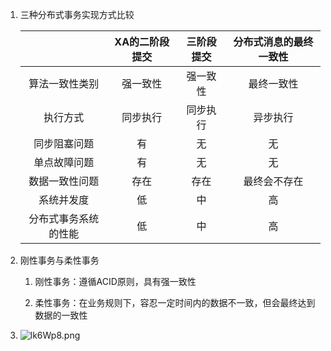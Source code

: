 1. 三种分布式事务实现方式比较

   |                      | XA的二阶段提交 | 三阶段提交 | 分布式消息的最终一致性 |
   | :------------------: | :------------: | :--------: | :--------------------: |
   |    算法一致性类别    |    强一致性    |  强一致性  |       最终一致性       |
   |       执行方式       |    同步执行    |  同步执行  |        异步执行        |
   |     同步阻塞问题     |       有       |     无     |           无           |
   |     单点故障问题     |       有       |     无     |           无           |
   |    数据一致性问题    |      存在      |    存在    |      最终会不存在      |
   |      系统并发度      |       低       |     中     |           高           |
   | 分布式事务系统的性能 |       低       |     中     |           高           |

   

2. 刚性事务与柔性事务

   1. 刚性事务：遵循ACID原则，具有强一致性

   2. 柔性事务：在业务规则下，容忍一定时间内的数据不一致，但会最终达到数据的一致性

      

3. ![lk6Wp8.png](https://s2.ax1x.com/2019/12/26/lk6Wp8.png)
